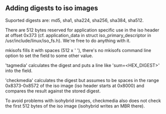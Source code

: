 Adding digests to iso images
-----------------------------

Suported digests are: md5, sha1, sha224, sha256, sha384, sha512.

There are 512 bytes reserved for application specific use in the iso header
at offset 0x373 (cf. application_data in struct iso_primary_descriptor in
/usr/include/linux/iso_fs.h). We're free to do anything with it.

mkisofs fills it with spaces (512 x ' '), there's no mkisofs command line
option to set the field to some other value.

'tagmedia' calculates the digest and puts a line like '<DIGEST>sum=<HEX_DIGEST>'
into the field.

'checkmedia' calculates the digest but assumes to be spaces in the range
0x8373-0x8572 of the iso image (iso header starts at 0x8000) and compares
the result against the stored digest.

To avoid problems with isohybrid images, checkmedia also does not check the
first 512 bytes of the iso image (isohybrid writes an MBR there).

